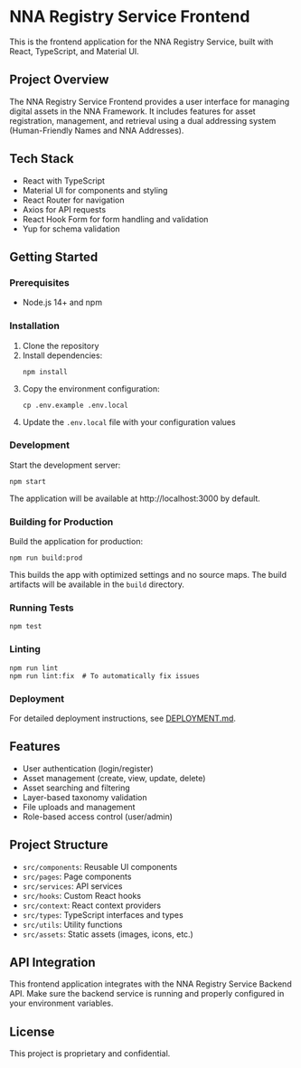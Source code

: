 # NNA Registry Service Frontend

This is the frontend application for the NNA Registry Service, built with React, TypeScript, and Material UI.

## Project Overview

The NNA Registry Service Frontend provides a user interface for managing digital assets in the NNA Framework. It includes features for asset registration, management, and retrieval using a dual addressing system (Human-Friendly Names and NNA Addresses).

## Tech Stack

- React with TypeScript
- Material UI for components and styling
- React Router for navigation
- Axios for API requests
- React Hook Form for form handling and validation
- Yup for schema validation

## Getting Started

### Prerequisites

- Node.js 14+ and npm

### Installation

1. Clone the repository
2. Install dependencies:
   ```
   npm install
   ```
3. Copy the environment configuration:
   ```
   cp .env.example .env.local
   ```
4. Update the `.env.local` file with your configuration values

### Development

Start the development server:

```
npm start
```

The application will be available at http://localhost:3000 by default.

### Building for Production

Build the application for production:

```
npm run build:prod
```

This builds the app with optimized settings and no source maps. The build artifacts will be available in the `build` directory.

### Running Tests

```
npm test
```

### Linting

```
npm run lint
npm run lint:fix  # To automatically fix issues
```

### Deployment

For detailed deployment instructions, see [DEPLOYMENT.md](./DEPLOYMENT.md).

## Features

- User authentication (login/register)
- Asset management (create, view, update, delete)
- Asset searching and filtering
- Layer-based taxonomy validation
- File uploads and management
- Role-based access control (user/admin)

## Project Structure

- `src/components`: Reusable UI components
- `src/pages`: Page components
- `src/services`: API services
- `src/hooks`: Custom React hooks
- `src/context`: React context providers
- `src/types`: TypeScript interfaces and types
- `src/utils`: Utility functions
- `src/assets`: Static assets (images, icons, etc.)

## API Integration

This frontend application integrates with the NNA Registry Service Backend API. Make sure the backend service is running and properly configured in your environment variables.

## License

This project is proprietary and confidential.